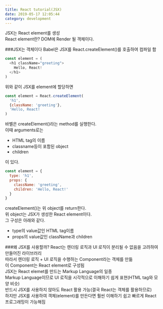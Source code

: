 ```yaml
---
title: React tutorial(JSX)
date: 2019-05-17 12:05:44
category: development
---
```

JSX는 React element를 생성  
React element란? DOM에 Render 될 객체이다.  

###JSX는 객체이다
Babel은 JSX를 React.createElement()를 호출하여 컴파일 함  

```js
const element = (
  <h1 className="greeting">
    Hello, React!
  </h1>
)
```

위와 같이 JSX를 element에 할당하면

```js
const element = React.createElement(
  'h1',
  {className: 'greeting'},
  'Hello, React!
)
```

바벨은 createElement()라는 method를 실행한다.  
이때 arguments로는  

- HTML tag의 이름
- classname등이 포함된 object
- children

이 있다.  

```js  
const element = {
  type: 'h1',
  props: {
    className: 'greeting',
    children: 'Hello, React!'
  }
}
```

createElement()는 위 object를 return한다.  
위 object는 JSX가 생성한 React element이다.  
그 구성은 아래와 같다.  

- type의 value값인 HTML tag이름
- props의 value값인 className과 children

###왜 JSX를 사용할까?
React는 렌더링 로직과 UI 로직이 분리될 수 없음을 고려하여 만들어진 라이브러리  
따라서 렌더링 로직 + UI 로직을 수행하는 Component라는 객체를 만듦  
이 Component는 React element로 구성됨  
JSX는 React elemet를 만드는 Markup Language의 일종  
Markup Language이므로 UI 로직을 시각적으로 이해하기 쉽게 표현(HTML tag와 모양 비슷)  
반드시 JSX를 사용하지 않아도 React 활용 가능(결국 React는 객체를 활용하므로)  
하지만 JSX를 사용하여 객체(element)를 만든다면 훨씬 이해하기 쉽고 빠르게 React 프로그래밍이 가능해짐  


